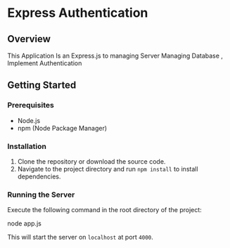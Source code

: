 # Express Authentication

## Overview
This Application Is an Express.js to managing Server Managing Database , Implement Authentication

## Getting Started

### Prerequisites
- Node.js
- npm (Node Package Manager)

### Installation
1. Clone the repository or download the source code.
2. Navigate to the project directory and run `npm install` to install dependencies.

### Running the Server
Execute the following command in the root directory of the project:

node app.js

This will start the server on `localhost` at port `4000`.